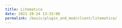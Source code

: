 ```yaml
---
title: Litematica
date: 2021-10-24 13:33:08
permalink: /basic/plugin_and_mod/client/litematica/
---
```

